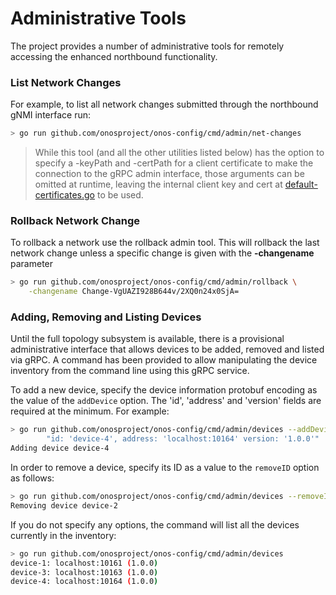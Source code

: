 # Administrative Tools
The project provides a number of administrative tools for remotely accessing the enhanced northbound
functionality.

### List Network Changes
For example, to list all network changes submitted through the northbound gNMI interface run:
```bash
> go run github.com/onosproject/onos-config/cmd/admin/net-changes
```
> While this tool (and all the other utilities listed below) has the option to
> specify a -keyPath and -certPath for a client certificate to make the connection
> to the gRPC admin interface, those arguments can be omitted at runtime, leaving
> the internal client key and cert at 
> [default-certificates.go](../pkg/certs/default-certificates.go) to be used.

### Rollback Network Change
To rollback a network use the rollback admin tool. This will rollback the last network
change unless a specific change is given with the **-changename** parameter
```bash
> go run github.com/onosproject/onos-config/cmd/admin/rollback \
    -changename Change-VgUAZI928B644v/2XQ0n24x0SjA=
```

### Adding, Removing and Listing Devices
Until the full topology subsystem is available, there is a provisional 
administrative interface that allows devices to be added, removed and listed via gRPC.
A command has been provided to allow manipulating the device inventory from the command
line using this gRPC service.

To add a new device, specify the device information protobuf encoding as the value of the 
`addDevice` option. The 'id', 'address' and 'version' fields are required at the minimum.
For example:

```bash
> go run github.com/onosproject/onos-config/cmd/admin/devices --addDevice \
        "id: 'device-4', address: 'localhost:10164' version: '1.0.0'"
Adding device device-4
```

In order to remove a device, specify its ID as a value to the `removeID` option as follows:
```bash
> go run github.com/onosproject/onos-config/cmd/admin/devices --removeID device-2 
Removing device device-2
```

If you do not specify any options, the command will list all the devices currently in the inventory:
```bash
> go run github.com/onosproject/onos-config/cmd/admin/devices
device-1: localhost:10161 (1.0.0)
device-3: localhost:10163 (1.0.0)
device-4: localhost:10164 (1.0.0)
```

